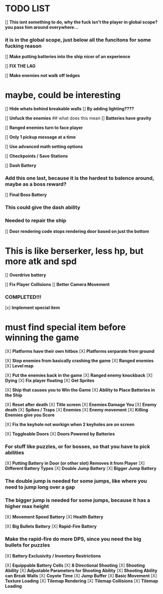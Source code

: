 # TODO LIST

[] __This isnt something to do, why the fuck isn't the player in global scope? you pass him around everywhere...__
### it is in the global scope, just below all the funcitons for some fucking reason

[] __Make putting batteries into the ship nicer of an experience__

[] __FIX THE LAG__

[] __Make enemies not walk off ledges__
# maybe, could be interesting

[] __Hide whats behind breakable walls__
[] __By adding lighting????__

[] __Unfuck the enemies__ ## what does this mean
[] __Batteries have gravity__

[] __Ranged enemies turn to face player__

[] __Only 1 pickup message at a time__

[] __Use advanced math setting options__


[] __Checkpoints / Save Stations__



[] __Dash Battery__
### Add this one last, because it is the hardest to balence around, maybe as a boss reward?

[] __Final Boss Battery__
### This could give the dash ability
### Needed to repair the ship

[] __Door rendering code stops rendering door  based on just the bottom__

# This is like berserker, less hp, but more atk and spd
[] __Overdrive battery__

[] __Fix Player Collisions__
[] __Better Camera Movement__


### COMPLETED!!!

[x] __Implement special item__
# must find special item before winning the game

[X] __Platforms have their own hitbox__
[X] __Platforms serparate from ground__

[X] __Stop enemies from basically crashing the game__
[X] __Ranged enemies__
[X] __Level map__

[X] __Put the enemies back in the game__
[X] __Ranged enemy knockback__
[X] __Dying__
[X] __Fix player floating__
[X] __Get Sprites__

[X] __Ship that causes you to Win the Game__
[X] __Ability to Place Batteries in the Ship__

[X] __Reset after death__
[X] __Title screen__
[X] __Enemies Damage You__
[X] __Enemy death__
[X] __Spikes / Traps__
[X] __Enemies__
[X] __Enemy movement__
[X] __Killing Enemies give you Score__

[X] __Fix the keyhole not workign when 2 keyholes are on screen__

[X] __Toggleable Doors__
[X] __Doors Powered by Batteries__
### For stuff like puzzles, or for bosses, so that you have to pick abilities

[X] __Putting Battery in Door (or other slot) Removes it from Player__
[X] __Different Battery Types__
[X] __Double Jump Battery__
[X] __Bigger Jump Battery__
### The double jump is needed for some jumps, like where you need to jump long over a gap
### The bigger jump is needed for some jumps, because it has a higher max height

[X] __Movement Speed Battery__
[X] __Health Battery__

[X] __Big Bullets Battery__
[X] __Rapid-Fire Battery__
### Make the rapid-fire do more DPS, since you need the big bullets for puzzles

[X] __Battery Exclusivity / Inventory Restrictions__

[X] __Equippable Battery Cells__
[X] __8 Directional Shooting__
[X] __Shooting Ability__
[X] __Adjustable Parameters for Shooting Ability__
[X] __Shooting Ability can Break Walls__
[X] __Coyote Time__
[X] __Jump Buffer__
[X] __Basic Movement__
[X] __Texture Loading__
[X] __Tilemap Rendering__
[X] __Tilemap Collisions__
[X] __Tilemap Loading__
